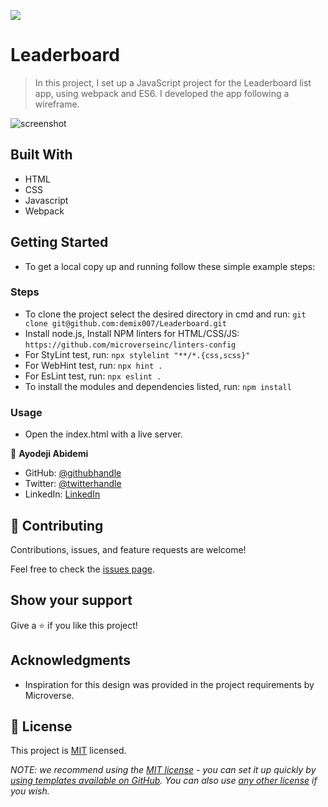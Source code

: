 ![](https://img.shields.io/badge/Microverse-blueviolet)

# Leaderboard

> In this project, I set up a JavaScript project for the Leaderboard list app, using webpack and ES6. I developed the app following a wireframe.

![screenshot](./assets/screenshot1.png)

## Built With

- HTML
- CSS
- Javascript
- Webpack

## Getting Started

- To get a local copy up and running follow these simple example steps:

### Steps

- To clone the project select the desired directory in cmd and run: `git clone git@github.com:demix007/Leaderboard.git`
- Install node.js, Install NPM linters for HTML/CSS/JS: `https://github.com/microverseinc/linters-config`
- For StyLint test, run: `npx stylelint "**/*.{css,scss}"`
- For WebHint test, run: `npx hint .`
- For EsLint test, run: `npx eslint .`
- To install the modules and dependencies listed, run: `npm install`

### Usage

- Open the index.html with a live server.

👤 **Ayodeji Abidemi**

- GitHub: [@githubhandle](https://github.com/demix007)
- Twitter: [@twitterhandle](https://twitter.com/dat_dope_demix)
- LinkedIn: [LinkedIn](https://linkedin.com/in/ayodeji-abidemi-b76935218/)

## 🤝 Contributing

Contributions, issues, and feature requests are welcome!

Feel free to check the [issues page](https://github.com/demix007/Leaderboard/issues).

## Show your support

Give a ⭐️ if you like this project!

## Acknowledgments

- Inspiration for this design was provided in the project requirements by Microverse.  

## 📝 License

This project is [MIT](https://github.com/demix007/Leaderboard/blob/main/LICENSE) licensed.

_NOTE: we recommend using the [MIT license](https://choosealicense.com/licenses/mit/) - you can set it up quickly by [using templates available on GitHub](https://docs.github.com/en/communities/setting-up-your-project-for-healthy-contributions/adding-a-license-to-a-repository). You can also use [any other license](https://choosealicense.com/licenses/) if you wish._
